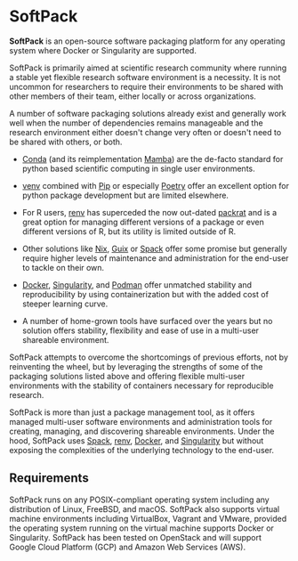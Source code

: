 # SoftPack

**SoftPack** is an open-source software packaging platform for any operating
system where Docker or Singularity are supported.

SoftPack is primarily aimed at scientific research community where running a
stable yet flexible research software environment is a necessity. It is not
uncommon for researchers to require their environments to be shared with other
members of their team, either locally or across organizations.

A number of software packaging solutions already exist and generally work well
when the number of dependencies remains manageable and the research environment
either doesn't change very often or doesn't need to be shared with others,
or both.

- [Conda](https://docs.conda.io/en/latest/) (and its reimplementation
  [Mamba](https://mamba.readthedocs.io/en/latest)) are the de-facto standard for
  python based scientific computing in single user environments.

- [venv](https://docs.python.org/3/library/venv.html) combined with
  [Pip](https://pip.pypa.io/en/stable) or especially [Poetry](https://python-poetry.org)
  offer an excellent option for python package development but are limited elsewhere.

- For R users, [renv](https://rstudio.github.io/renv/articles/renv.html) has
  superceded the now out-dated [packrat](https://rstudio.github.io/packrat/) and
  is a great option for managing different versions of a package or even different
  versions of R, but its utility is limited outside of R.

- Other solutions like [Nix](https://nixos.org), [Guix](https://guix.gnu.org) or
  [Spack](https://spack.io) offer some promise but generally require higher
  levels of maintenance and administration for the end-user to tackle on their
  own.

- [Docker](https://www.docker.com), [Singularity](https://docs.sylabs.io/), and
  [Podman](https://podman.io) offer unmatched stability and reproducibility by
  using containerization but with the added cost of steeper learning curve.

- A number of home-grown tools have surfaced over the years but no solution
  offers stability, flexibility and ease of use in a multi-user shareable
  environment.

SoftPack attempts to overcome the shortcomings of previous efforts, not by
reinventing the wheel, but by leveraging the strengths of some of the packaging
solutions listed above and offering flexible multi-user environments with the
stability of containers necessary for reproducible research.

SoftPack is more than just a package management tool, as it offers managed
multi-user software environments and administration tools for creating,
managing, and discovering shareable environments. Under the hood, SoftPack uses
[Spack](https://spack.io),
[renv](https://rstudio.github.io/renv/articles/renv.html),
[Docker](https://www.docker.com), and [Singularity](https://docs.sylabs.io/)
but without exposing the complexities of the underlying technology to the
end-user.


## Requirements

SoftPack runs on any POSIX-compliant operating system including any
distribution of Linux, FreeBSD, and macOS. SoftPack also supports virtual
machine environments including VirtualBox, Vagrant and VMware, provided the
operating system running on the virtual machine supports Docker or Singularity.
SoftPack has been tested on OpenStack and will  support Google Cloud
Platform (GCP) and Amazon Web Services (AWS).
